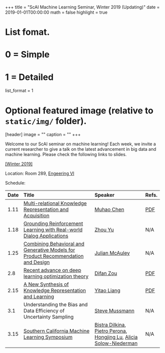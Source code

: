 +++
title = "ScAI Machine Learning Seminar, Winter 2019 (Updating)"
date = 2019-01-01T00:00:00
math = false
highlight = true

# List fomat.
#   0 = Simple
#   1 = Detailed
list_format = 1

# Optional featured image (relative to `static/img/` folder).
[header]
image = ""
caption = ""
+++

Welcome to our ScAI seminar on machine learning! Each week, we invite a current researcher to give a talk on the latest advancement in big data and machine learning. Please check the following links to slides.

[\[Winter 2019\]](https://scai.cs.ucla.edu/?page_id=373)

Location: Room 289, [Engeering VI](https://goo.gl/maps/UajRgvm2TRR2)

Schedule:

|  Date |                        Title                        |               Speaker              |  Refs. |
|:------|:----------------------------------------------------|:-----------------------------------|:-----------|
| 1.11 | [Multi-relational Knowledge Representation and Acquisition](https://drive.google.com/file/d/1VysxrhUCKDdU8H3MojcpGr-oN0WvL2_b/view) | [Muhao Chen](http://yellowstone.cs.ucla.edu/~muhao/) | [PDF](https://www.ijcai.org/proceedings/2018/0556.pdf) |
| 1.18 | [Grounding Reinforcement Learning with Real-world Dialog Applications](https://drive.google.com/open?id=1ijoSOOfJdtzHViZMCGTPNKAYxcXRKORX) | [Zhou Yu](http://zhouyu.cs.ucdavis.edu/) |  N/A |
| 1.25 | [Combining Behavioral and Generative Models for Product Recommendation and Design](https://drive.google.com/file/d/1fQ9aCJarvhF2BR2ge_cRaA9OcT0nz-bD/view)  | [Julian McAuley](https://cseweb.ucsd.edu/~jmcauley/)| N/A|
| 2.8  | [Recent advance on deep learning optimization theory](https://drive.google.com/file/d/1bPN-o3fqom1iUmrnQUbcBZcYIq4NUMfh/view) | [Difan Zou](https://sites.google.com/view/difan-zou)| [PDF](https://arxiv.org/pdf/1811.08888.pdf)|
| 2.15 | [A New Synthesis of Knowledge Representation and Learning](https://drive.google.com/file/d/1_PPtc16BKofkPPRVLNJP4v4iFleodJlo/view) | [Yitao Liang](https://web.cs.ucla.edu/~yliang/) | [PDF](https://arxiv.org/pdf/1711.11157.pdf) |
|  3.1 | Understanding the Bias and Data Efficiency of Uncertainty Sampling | [Steve Mussmann](http://web.stanford.edu/~mussmann/index.html) | N/A |
| 3.15 | [Southern California Machine Learning Symposium](https://sites.google.com/view/socalml2019) | [Bistra Dilkina](https://viterbi.usc.edu/directory/faculty/Dilkina/Bistra), [Pietro Perona](http://www.vision.caltech.edu/Perona.html), [Hongjing Lu](http://cvl.psych.ucla.edu/people.htm), [Alicia Solow-Niederman](https://law.ucla.edu/faculty/faculty-profiles/alicia-solow-niederman/)| N/A|